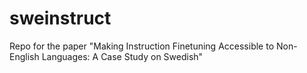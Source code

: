 # sweinstruct
Repo for the paper "Making Instruction Finetuning Accessible to Non-English Languages: A Case Study on Swedish"
